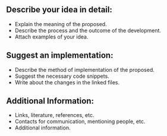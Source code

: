 ## Describe your idea in detail:

* Explain the meaning of the proposed.
* Describe the process and the outcome of the development.
* Attach examples of your idea.

## Suggest an implementation:

* Describe the method of implementation of the proposed.
* Suggest the necessary code snippets.
* Write about the changes in the linked files.

## Additional Information:

* Links, literature, references, etc.
* Contacts for communication, mentioning people, etc.
* Additional information.